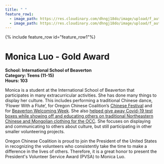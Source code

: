 ```yaml
---
title: " "
feature_row1:
  - image_path: https://res.cloudinary.com/dhngj18do/image/upload/f_auto,q_auto/v1/images/pvsa/2022_Monica_Luo
  - image_path: https://res.cloudinary.com/dhngj18do/image/upload/f_auto,q_auto/v1/images/activities/year_2022
---
```


{% include feature_row id="feature_row1"%}

# Monica Luo - Gold Award

**School: International School of Beaverton**  
**Category: Teens (11-15)**  
**Hours: 103**  

Monica is a student at the International School of Beaverton that participates in many extracurricular activities. She has done many things to display her culture. This includes performing a traditional Chinese dance, ‘Flower With a Flute’, for Oregon Chinese Coalition’s [Chinese Festival](https://pdxchinese.org/chinesefestival/) and for [Beaverton Welcoming Week](https://www.beavertonoregon.gov/406/Welcoming-Week). She also [helped give away Covid-19 test boxes while showing off and educating others on traditional Northeastern Chinese and Mongolian clothing for the OCC](https://pdxchinese.org/cultural_promotion_night_market/). She focuses on displaying and communicating to others about culture, but still participating in other smaller volunteering projects.

Oregon Chinese Coalition is proud to join the President of the United States in recognizing the volunteers who consistently take the time to make a difference in the lives of others. Therefore, it is a great honor to present the President's Volunteer Service Award (PVSA) to Monica Luo.
